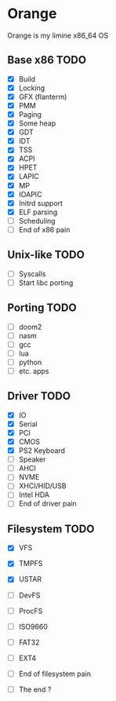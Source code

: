 
# Orange

Orange is my limine x86_64 OS

## Base x86 TODO

- [x] Build
- [x] Locking
- [x] GFX (flanterm)
- [x] PMM 
- [x] Paging
- [x] Some heap
- [x] GDT
- [x] IDT
- [x] TSS
- [x] ACPI
- [x] HPET
- [x] LAPIC 
- [x] MP
- [x] IOAPIC
- [x] Initrd support
- [x] ELF parsing
- [ ] Scheduling
- [ ] End of x86 pain

## Unix-like TODO

- [ ] Syscalls
- [ ] Start libc porting

## Porting TODO

- [ ] doom2
- [ ] nasm
- [ ] gcc
- [ ] lua
- [ ] python
- [ ] etc. apps

## Driver TODO

- [x] IO
- [x] Serial
- [x] PCI
- [x] CMOS
- [x] PS2 Keyboard 
- [ ] Speaker
- [ ] AHCI
- [ ] NVME
- [ ] XHCI/HID/USB
- [ ] Intel HDA
- [ ] End of driver pain

## Filesystem TODO

- [x] VFS
- [x] TMPFS
- [x] USTAR
- [ ] DevFS
- [ ] ProcFS
- [ ] ISO9660
- [ ] FAT32
- [ ] EXT4
- [ ] End of filesystem pain














- [ ] The end ?